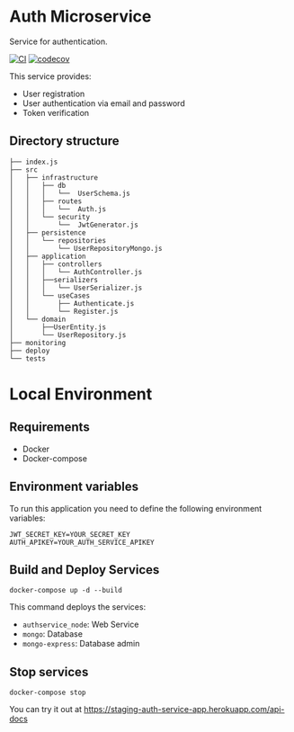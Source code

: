 # Auth Microservice

Service for authentication.

[![CI](https://github.com/Ubademy-G3/auth.service/actions/workflows/test.yml/badge.svg)](https://github.com/Ubademy-G3/auth.service/actions/workflows/test.yml)
[![codecov](https://codecov.io/gh/Ubademy-G3/auth.service/branch/main/graph/badge.svg?token=OD8Z2SGLLB)](https://codecov.io/gh/Ubademy-G3/auth.service)

This service provides:

* User registration
* User authentication via email and password
* Token verification

## Directory structure

```tree
├── index.js
├── src
│   ├── infrastructure
│   │   ├── db
│   │   │   └──  UserSchema.js  
│   │   ├── routes
│   │   │   └──  Auth.js
│   │   └── security
│   │       └──  JwtGenerator.js
│   ├── persistence
│   │   └── repositories
│   │       └── UserRepositoryMongo.js
│   ├── application
│   │   ├── controllers
│   │   │   └── AuthController.js
│   │   ├──serializers
│   │   │   └── UserSerializer.js
│   │   └── useCases
│   │       ├── Authenticate.js
│   │       └── Register.js
│   └── domain
│       ├──UserEntity.js
│       └── UserRepository.js
├── monitoring
├── deploy
└── tests
```

# Local Environment

## Requirements 

* Docker
* Docker-compose

## Environment variables

To run this application you need to define the following environment variables:

```
JWT_SECRET_KEY=YOUR_SECRET_KEY
AUTH_APIKEY=YOUR_AUTH_SERVICE_APIKEY
```

## Build and Deploy Services

```docker-compose up -d --build```

This command deploys the services:

* `authservice_node`: Web Service
* `mongo`: Database
* `mongo-express`: Database admin

## Stop services

```docker-compose stop```


You can try it out at <https://staging-auth-service-app.herokuapp.com/api-docs>
